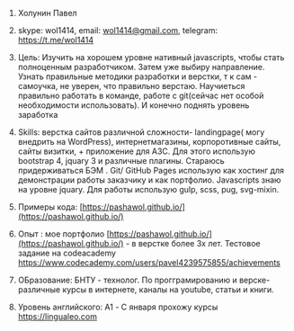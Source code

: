 1. Холунин Павел
2. skype: wol1414,
  email: wol1414@gmail.com,
  telegram: https://t.me/wol1414
3. Цель: Изучить на хорошем уровне  нативный javascripts, чтобы стать полноценным разработчиком. Затем уже  выбиру направление. Узнать правильные  методики разработки и верстки, т к сам - самоучка, не уверен, что правильно верстаю. Научиеться правильно работать в команде, работе с git(сейчас нет особой необходимости использовать). И конечно поднять уровень заработка
4. Skills: верстка сайтов различной сложности- landingpage( могу внедрить на WordPress), интернетмагазины, корпоротивные сайты, сайты визитки, + приложение для АЗС. Для этого использую bootstrap 4, jquary 3   и различные  плагины. Стараюсь придерживаться БЭМ .  Git/ GitHub Pages  использую как хостинг для демонстрации работы заказчику и как портфолио. Javascripts знаю на уровне jquary.  Для работы использую gulp, scss, pug, svg-mixin. 
 
5. Примеры кода:  [https://pashawol.github.io/](https://pashawol.github.io/)
6. Опыт : мое портфолио [https://pashawol.github.io/](https://pashawol.github.io/)  - в верстке более 3х лет. Тестовое задание  на codeacademy  https://www.codecademy.com/users/pavel4239575855/achievements

7. ОБразование: БНТУ  - технолог. По прогграмированию и верске- различные курсы в интернете, каналы на youtube, статьи  и книги. 
8. Уровень английского: A1 -  С января прохожу курсы https://lingualeo.com